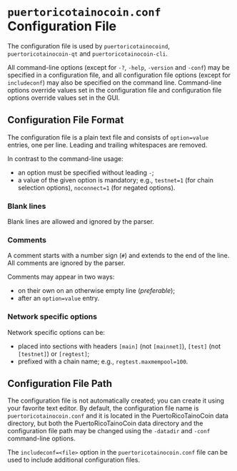 # `puertoricotainocoin.conf` Configuration File

The configuration file is used by `puertoricotainocoind`, `puertoricotainocoin-qt` and `puertoricotainocoin-cli`.

All command-line options (except for `-?`, `-help`, `-version` and `-conf`) may be specified in a configuration file, and all configuration file options (except for `includeconf`) may also be specified on the command line. Command-line options override values set in the configuration file and configuration file options override values set in the GUI.

## Configuration File Format

The configuration file is a plain text file and consists of `option=value` entries, one per line. Leading and trailing whitespaces are removed.

In contrast to the command-line usage:
- an option must be specified without leading `-`;
- a value of the given option is mandatory; e.g., `testnet=1` (for chain selection options), `noconnect=1` (for negated options).

### Blank lines

Blank lines are allowed and ignored by the parser.

### Comments

A comment starts with a number sign (`#`) and extends to the end of the line. All comments are ignored by the parser.

Comments may appear in two ways:
- on their own on an otherwise empty line (_preferable_);
- after an `option=value` entry.

### Network specific options

Network specific options can be:
- placed into sections with headers `[main]` (not `[mainnet]`), `[test]` (not `[testnet]`) or `[regtest]`;
- prefixed with a chain name; e.g., `regtest.maxmempool=100`.

## Configuration File Path

The configuration file is not automatically created; you can create it using your favorite text editor. By default, the configuration file name is `puertoricotainocoin.conf` and it is located in the PuertoRicoTainoCoin data directory, but both the PuertoRicoTainoCoin data directory and the configuration file path may be changed using the `-datadir` and `-conf` command-line options.

The `includeconf=<file>` option in the `puertoricotainocoin.conf` file can be used to include additional configuration files.
